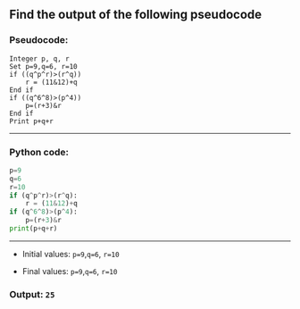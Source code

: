 ## Find the output of the following pseudocode

### Pseudocode:

```
Integer p, q, r
Set p=9,q=6, r=10
if ((q^p^r)>(r^q))
    r = (11&12)+q
End if
if ((q^6^8)>(p^4))
    p=(r+3)&r
End if
Print p+q+r
```

---

### Python code:
```python
p=9
q=6 
r=10
if (q^p^r)>(r^q):
    r = (11&12)+q
if (q^6^8)>(p^4):
    p=(r+3)&r
print(p+q+r)
```

---

- Initial values: `p=9`,`q=6`, `r=10`

- Final values: `p=9`,`q=6`, `r=10`

### Output: `25`